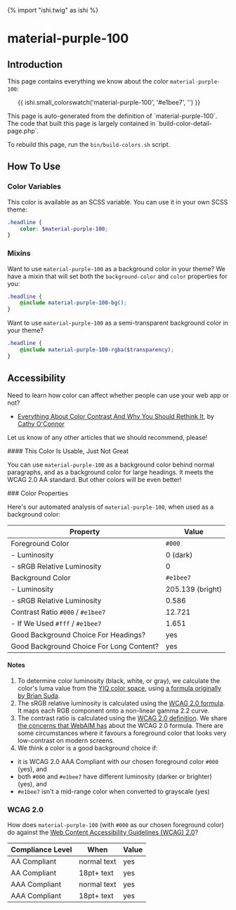 {% import "ishi.twig" as ishi %}
# material-purple-100

## Introduction

This page contains everything we know about the color `material-purple-100`:

<div class="grid">
    <div class="cell">
        <div class="swatch">
            <ul>
                {{ ishi.small_colorswatch('material-purple-100', '#e1bee7', '') }}
            </ul>
        </div>
    </div>
</div>

<div class="callout attention" markdown="1">
This page is auto-generated from the definition of `material-purple-100`. The code that built this page is largely contained in `build-color-detail-page.php`.

To rebuild this page, run the `bin/build-colors.sh` script.
</div>

## How To Use

### Color Variables

This color is available as an SCSS variable. You can use it in your own SCSS theme:

```scss
.headline {
    color: $material-purple-100;
}
```

### Mixins

Want to use `material-purple-100` as a background color in your theme? We have a mixin that will set both the `background-color` and `color` properties for you:

```scss
.headline {
    @include material-purple-100-bg();
}
```

Want to use `material-purple-100` as a semi-transparent background color in your theme?

```scss
.headline {
    @include material-purple-100-rgba($transparency);
}
```

## Accessibility

Need to learn how color can affect whether people can use your web app or not?

* [Everything About Color Contrast And Why You Should Rethink It](https://www.smashingmagazine.com/2014/10/color-contrast-tips-and-tools-for-accessibility/), by [Cathy O'Connor](http://www.twitter.com/cagocon)

Let us know of any other articles that we should recommend, please!
<div class="callout warning" markdown="1">
#### This Color Is Usable, Just Not Great

You can use `material-purple-100` as a background color behind normal paragraphs, and as a background color for large headings. It meets the WCAG 2.0 AA standard. But other colors will be even better!
</div>
### Color Properties

Here's our automated analysis of `material-purple-100`, when used as a background color:

Property | Value
---------|------
Foreground Color | `#000`
- Luminosity | 0 (dark)
- sRGB Relative Luminosity | 0
Background Color | `#e1bee7`
- Luminosity | 205.139 (bright)
- sRGB Relative Luminosity | 0.586
Contrast Ratio `#000` / `#e1bee7` | 12.721
- If We Used `#fff` / `#e1bee7` | 1.651
Good Background Choice For Headings? | yes
Good Background Choice For Long Content? | yes

#### Notes

1. To determine color luminosity (black, white, or gray), we calculate the color's luma value from the [YIQ color space](https://en.wikipedia.org/wiki/YIQ), using [a formula originally by Brian Suda](https://24ways.org/2010/calculating-color-contrast/).
1. The sRGB relative luminosity is calculated using the [WCAG 2.0 formula](https://www.w3.org/TR/WCAG20/#relativeluminancedef). It maps each RGB component onto a non-linear gamma 2.2 curve.
1. The contrast ratio is calculated using the [WCAG 2.0 definition](https://www.w3.org/TR/2008/REC-WCAG20-20081211/#contrast-ratiodef). We share [the concerns that WebAIM has](http://webaim.org/blog/wcag-2-1-feedback/) about the WCAG 2.0 formula. There are some circumstances where it favours a foreground color that looks very low-contrast on modern screens.
1. We think a color is a good background choice if:
  - it is WCAG 2.0 AAA Compliant with our chosen foreground color `#000` (yes), and
  - both `#000` and `#e1bee7` have different luminosity (darker or brighter) (yes), and
  - `#e1bee7` isn't a mid-range color when converted to grayscale (yes)

### WCAG 2.0

How does `material-purple-100` (with `#000` as our chosen foreground color) do against the [Web Content Accessibility Guidelines (WCAG) 2.0](https://www.w3.org/TR/WCAG20/)?

Compliance Level | When | Value
-----------------|------|------
AA Compliant | normal text | yes
AA Compliant | 18pt+ text | yes
AAA Compliant | normal text | yes
AAA Compliant | 18pt+ text | yes